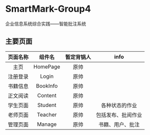 # SmartMark-Group4
企业信息系统综合实践——智能批注系统

## 主要页面


| 页面名称 | 组件名   | 暂定背锅人 | info |
|:-------:|:--------:|:---------:|:-----:|
| 主页    | HomePage |    原帅   |
| 注册登录 | Login    |    原帅   |
| 书籍信息 | BookInfo |    原帅   |
| 正文阅读 | Content  |    原帅   |
| 学生页面 | Student  |    原帅   | 各种状态的作业     |
| 老师页面 | Teacher  |    原帅   | 包括发布、批阅作业 |
| 管理页面 | Manage   |    原帅   | 书籍、用户、批注   |
